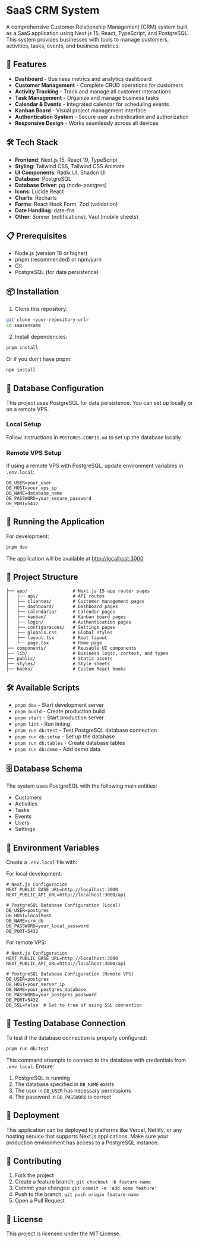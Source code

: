 # SaaS CRM System

A comprehensive Customer Relationship Management (CRM) system built as a SaaS application using Next.js 15, React, TypeScript, and PostgreSQL. This system provides businesses with tools to manage customers, activities, tasks, events, and business metrics.

## 🚀 Features

- **Dashboard** - Business metrics and analytics dashboard
- **Customer Management** - Complete CRUD operations for customers
- **Activity Tracking** - Track and manage all customer interactions
- **Task Management** - Organize and manage business tasks
- **Calendar & Events** - Integrated calendar for scheduling events
- **Kanban Board** - Visual project management interface
- **Authentication System** - Secure user authentication and authorization
- **Responsive Design** - Works seamlessly across all devices

## 🛠️ Tech Stack

- **Frontend**: Next.js 15, React 19, TypeScript
- **Styling**: Tailwind CSS, Tailwind CSS Animate
- **UI Components**: Radix UI, Shadcn UI
- **Database**: PostgreSQL
- **Database Driver**: pg (node-postgres)
- **Icons**: Lucide React
- **Charts**: Recharts
- **Forms**: React Hook Form, Zod (validation)
- **Date Handling**: date-fns
- **Other**: Sonner (notifications), Vaul (mobile sheets)

## 📋 Prerequisites

- Node.js (version 18 or higher)
- pnpm (recommended) or npm/yarn
- Git
- PostgreSQL (for data persistence)

## 📦 Installation

1. Clone this repository:
```bash
git clone <your-repository-url>
cd saasenxame
```

2. Install dependencies:
```bash
pnpm install
```
Or if you don't have pnpm:
```bash
npm install
```

## 🔧 Database Configuration

This project uses PostgreSQL for data persistence. You can set up locally or on a remote VPS.

### Local Setup
Follow instructions in `POSTGRES-CONFIG.md` to set up the database locally.

### Remote VPS Setup
If using a remote VPS with PostgreSQL, update environment variables in `.env.local`:

```env
DB_USER=your_user
DB_HOST=your_vps_ip
DB_NAME=database_name
DB_PASSWORD=your_secure_password
DB_PORT=5432
```

## 🚦 Running the Application

For development:
```bash
pnpm dev
```

The application will be available at [http://localhost:3000](http://localhost:3000)

## 📁 Project Structure

```
├── app/                 # Next.js 15 app router pages
│   ├── api/             # API routes
│   ├── clientes/        # Customer management pages
│   ├── dashboard/       # Dashboard pages
│   ├── calendario/      # Calendar pages
│   ├── kanban/          # Kanban board pages
│   ├── login/           # Authentication pages
│   ├── configuracoes/   # Settings pages
│   ├── globals.css      # Global styles
│   ├── layout.tsx       # Root layout
│   └── page.tsx         # Home page
├── components/          # Reusable UI components
├── lib/                 # Business logic, context, and types
├── public/              # Static assets
├── styles/              # Style sheets
├── hooks/               # Custom React hooks
```

## 🛠️ Available Scripts

- `pnpm dev` - Start development server
- `pnpm build` - Create production build
- `pnpm start` - Start production server
- `pnpm lint` - Run linting
- `pnpm run db:test` - Test PostgreSQL database connection
- `pnpm run db:setup` - Set up the database
- `pnpm run db:tables` - Create database tables
- `pnpm run db:demo` - Add demo data

## 🗄️ Database Schema

The system uses PostgreSQL with the following main entities:

- Customers
- Activities
- Tasks
- Events
- Users
- Settings

## 🔐 Environment Variables

Create a `.env.local` file with:

For local development:
```env
# Next.js Configuration
NEXT_PUBLIC_BASE_URL=http://localhost:3000
NEXT_PUBLIC_API_URL=http://localhost:3000/api

# PostgreSQL Database Configuration (Local)
DB_USER=postgres
DB_HOST=localhost
DB_NAME=crm_db
DB_PASSWORD=your_local_password
DB_PORT=5432
```

For remote VPS:
```env
# Next.js Configuration
NEXT_PUBLIC_BASE_URL=http://localhost:3000
NEXT_PUBLIC_API_URL=http://localhost:3000/api

# PostgreSQL Database Configuration (Remote VPS)
DB_USER=postgres
DB_HOST=your_server_ip
DB_NAME=your_postgres_database
DB_PASSWORD=your_postgres_password
DB_PORT=5432
DB_SSL=false  # Set to true if using SSL connection
```

## 🧪 Testing Database Connection

To test if the database connection is properly configured:

```bash
pnpm run db:test
```

This command attempts to connect to the database with credentials from `.env.local`. Ensure:
1. PostgreSQL is running
2. The database specified in `DB_NAME` exists
3. The user in `DB_USER` has necessary permissions
4. The password in `DB_PASSWORD` is correct

## 🚀 Deployment

This application can be deployed to platforms like Vercel, Netlify, or any hosting service that supports Next.js applications. Make sure your production environment has access to a PostgreSQL instance.

## 🤝 Contributing

1. Fork the project
2. Create a feature branch: `git checkout -b feature-name`
3. Commit your changes: `git commit -m 'Add some feature'`
4. Push to the branch: `git push origin feature-name`
5. Open a Pull Request

## 📄 License

This project is licensed under the MIT License.